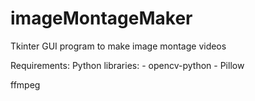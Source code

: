 # imageMontageMaker
Tkinter GUI program to make image montage videos

Requirements:
  Python libraries:
    - opencv-python
    - Pillow
  
  ffmpeg
